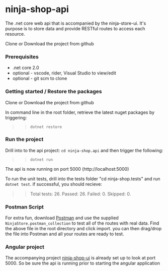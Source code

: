 # ninja-shop-api
The .net core web api that is accompanied by the ninja-store-ui. It's purpose is to store data and provide RESTful routes to access each resource.


Clone or Download the project from github
### Prerequisites
* .net core 2.0
* optional - vscode, rider, Visual Studio to view/edit
* optional - git scm to clone 

### Getting started / Restore the packages
Clone or Download the project from github


In command line in the root folder, retrieve the latest nuget packages by triggering:
> >   `dotnet restore` 

### Run the project
Drill into to the api project: `cd ninja-shop.api` and then trigger the following:
>>`dotnet run`

The api is now running on port 5000 (http://localhost:5000)

To run the unit tests, drill into the tests folder "cd ninja-shop.tests" and run `dotnet test`.
if successful, you should recieve:
>> Total tests: 26. Passed: 26. Failed: 0. Skipped: 0.

### Postman Script
For extra fun, download [Postman](https://www.getpostman.com) and use the supplied `NinjaStore.postman_collection` to test all of the routes with real data.
Find the above file in the root directory and click import. you can then drag/drop the file into Postman and all your routes are ready to test.

### Angular project
The accompanying project [ninja-shop-ui](https://github.com/elAndyG/ninja-shop-ui) is already set up to look at port 5000. So be sure the api is running prior to starting the angular application
